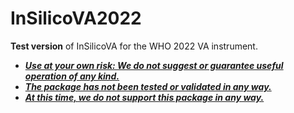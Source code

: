 # InSilicoVA2022

**Test version** of InSilicoVA for the WHO 2022 VA instrument. 

* <ins>**_Use at your own risk: We do not suggest or guarantee useful operation of any kind._**</ins>
* <ins>**_The package has not been tested or validated in any way._**</ins>
* <ins>**_At this time, we do not support this package in any way._**</ins>

